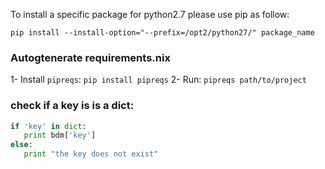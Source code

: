 
To install a specific package for python2.7 please use pip as follow:

	pip install --install-option="--prefix=/opt2/python27/" package_name 


### Autogtenerate requirements.nix

1- Install `pipreqs`: `pip install pipreqs`
2- Run: `pipreqs path/to/project`


### check if a key is is a dict: 

```python
if 'key' in dict:
   print bdm['key']
else:
   print "the key does not exist"
```
